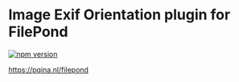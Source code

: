 # Image Exif Orientation plugin for FilePond

[![npm version](https://badge.fury.io/js/filepond-plugin-image-exif-orientation.svg)](https://badge.fury.io/js/filepond)

https://pqina.nl/filepond
